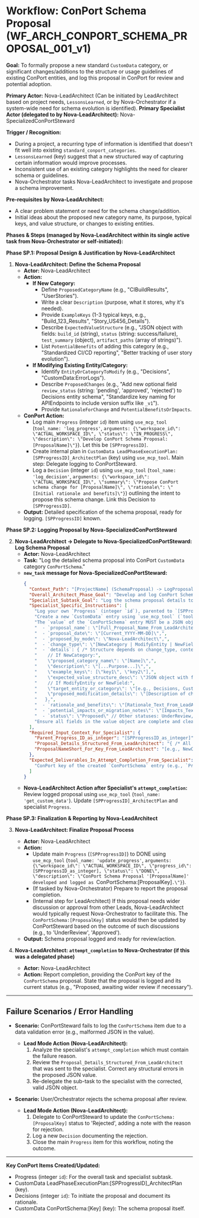 # Workflow: ConPort Schema Proposal (WF_ARCH_CONPORT_SCHEMA_PROPOSAL_001_v1)

**Goal:** To formally propose a new standard `CustomData` category, or significant changes/additions to the structure or usage guidelines of existing ConPort entities, and log this proposal in ConPort for review and potential adoption.

**Primary Actor:** Nova-LeadArchitect (Can be initiated by LeadArchitect based on project needs, `LessonsLearned`, or by Nova-Orchestrator if a system-wide need for schema evolution is identified).
**Primary Specialist Actor (delegated to by Nova-LeadArchitect):** Nova-SpecializedConPortSteward

**Trigger / Recognition:**
- During a project, a recurring type of information is identified that doesn't fit well into existing `standard_conport_categories`.
- `LessonsLearned` (key) suggest that a new structured way of capturing certain information would improve processes.
- Inconsistent use of an existing category highlights the need for clearer schema or guidelines.
- Nova-Orchestrator tasks Nova-LeadArchitect to investigate and propose a schema improvement.

**Pre-requisites by Nova-LeadArchitect:**
- A clear problem statement or need for the schema change/addition.
- Initial ideas about the proposed new category name, its purpose, typical keys, and value structure, or changes to existing entities.

**Phases & Steps (managed by Nova-LeadArchitect within its single active task from Nova-Orchestrator or self-initiated):**

**Phase SP.1: Proposal Design & Justification by Nova-LeadArchitect**

1.  **Nova-LeadArchitect: Define the Schema Proposal**
    *   **Actor:** Nova-LeadArchitect
    *   **Action:**
        *   **If New Category:**
            *   Define `ProposedCategoryName` (e.g., "CIBuildResults", "UserStories").
            *   Write a clear `Description` (purpose, what it stores, why it's needed).
            *   Provide `ExampleKeys` (1-3 typical keys, e.g., "Build_123_Results", "Story_US456_Details").
            *   Describe `ExpectedValueStructure` (e.g., "JSON object with fields: `build_id` (string), `status` (string: success/failure), `test_summary` (object), `artifact_paths` (array of strings)").
            *   List `PotentialBenefits` of adding this category (e.g., "Standardized CI/CD reporting", "Better tracking of user story evolution").
        *   **If Modifying Existing Entity/Category:**
            *   Identify `EntityOrCategoryToModify` (e.g., "Decisions", "CustomData:ErrorLogs").
            *   Describe `ProposedChanges` (e.g., "Add new optional field `review_status` (string: 'pending', 'approved', 'rejected') to Decisions entity schema", "Standardize key naming for APIEndpoints to include version suffix like `_v1`").
            *   Provide `RationaleForChange` and `PotentialBenefitsOrImpacts`.
    *   **ConPort Action:**
        *   Log main `Progress` (integer `id`) item using `use_mcp_tool` (`tool_name: 'log_progress'`, `arguments: {\"workspace_id\": \"ACTUAL_WORKSPACE_ID\", \"status\": \"IN_PROGRESS\", \"description\": \"Develop ConPort Schema Proposal: [ProposalName]\"}`). Let this be `[SPProgressID]`.
        *   Create internal plan in `CustomData LeadPhaseExecutionPlan:[SPProgressID]_ArchitectPlan` (key) using `use_mcp_tool`. Main step: Delegate logging to ConPortSteward.
        *   Log a `Decision` (integer `id`) using `use_mcp_tool` (`tool_name: 'log_decision'`, `arguments: {\"workspace_id\": \"ACTUAL_WORKSPACE_ID\", \"summary\": \"Propose ConPort schema change for [ProposalName]\", \"rationale\": \"[Initial rationale and benefits]\"}`) outlining the intent to propose this schema change. Link this Decision to `[SPProgressID]`.
    *   **Output:** Detailed specification of the schema proposal, ready for logging. `[SPProgressID]` known.

**Phase SP.2: Logging Proposal by Nova-SpecializedConPortSteward**

2.  **Nova-LeadArchitect -> Delegate to Nova-SpecializedConPortSteward: Log Schema Proposal**
    *   **Actor:** Nova-LeadArchitect
    *   **Task:** "Log the detailed schema proposal into ConPort `CustomData` category `ConPortSchema`."
    *   **`new_task` message for Nova-SpecializedConPortSteward:**
        ```json
        {
          "Context_Path": "[ProjectName] (SchemaProposal) -> LogProposal (ConPortSteward)",
          "Overall_Architect_Phase_Goal": "Develop and log ConPort Schema Proposal: [ProposalName_From_LeadArchitect].",
          "Specialist_Subtask_Goal": "Log the schema proposal details to ConPort category `ConPortSchema`.",
          "Specialist_Specific_Instructions": [
            "Log your own `Progress` (integer `id`), parented to `[SPProgressID_as_integer]`, using `use_mcp_tool` (`tool_name: 'log_progress'`, `arguments: {\"workspace_id\": \"ACTUAL_WORKSPACE_ID\", \"status\": \"IN_PROGRESS\", \"description\": \"Subtask: Log schema proposal for [ProposalNameShort]\", \"parent_id\": [SPProgressID_as_integer]} `).",
            "Create a new `CustomData` entry using `use_mcp_tool` (`tool_name: 'log_custom_data'`, `arguments: {\"workspace_id\": \"ACTUAL_WORKSPACE_ID\", \"category\": \"ConPortSchema\", \"key\": \"ProposedSchemaChange_[YYYYMMDD]_[ProposalNameShort_From_LeadArchitect]\", \"value\": { /* The full JSON object provided in the context below */ }}`).",
            "The `value` of the `ConPortSchema` entry MUST be a JSON object with the following structure:",
            "  - `proposal_name`: \"[Full_Proposal_Name_From_LeadArchitect]\",",
            "  - `proposal_date\": \"[Current_YYYY-MM-DD]\",",
            "  - `proposed_by_mode\": \"Nova-LeadArchitect\",",
            "  - `change_type\": \"[NewCategory | ModifyEntity | NewField | StandardizeUsage - from LeadArchitect]\",",
            "  - `details`: { /* Structure depends on change_type, content from LeadArchitect */",
            "    // If NewCategory:",
            "    \"proposed_category_name\": \"[Name]\",",
            "    \"description\": \"[...Purpose...]\",",
            "    \"example_keys\": [\"key1\", \"key2\"],",
            "    \"expected_value_structure_desc\": \"JSON object with fields A, B...\",",
            "    // If ModifyEntity or NewField:",
            "    \"target_entity_or_category\": \"[e.g., Decisions, CustomData:ErrorLogs]\",",
            "    \"proposed_modification_details\": \"[Description of change, e.g., Add field 'review_status' (string: 'pending', 'approved', 'rejected') to Decisions entity schema. Default: 'pending'.]\"",
            "   },",
            "  - `rationale_and_benefits\": \"[Rationale_Text_From_LeadArchitect]\",",
            "  - `potential_impacts_or_migration_notes\": \"[Impacts_Text_From_LeadArchitect, e.g., Existing items might need backfill. No direct code impact expected.]\",",
            "  - `status\": \"Proposed\" // Other statuses: UnderReview, Approved, Implemented, Rejected, Deprecated",
            "Ensure all fields in the value object are complete and clearly describe the proposal."
          ],
          "Required_Input_Context_For_Specialist": {
            "Parent_Progress_ID_as_integer": "[SPProgressID_as_integer]",
            "Proposal_Details_Structured_From_LeadArchitect": "{ /* All details from LeadArchitect's Step 1, matching the value structure above */ }",
            "ProposalNameShort_For_Key_From_LeadArchitect": "[e.g., NewCIResultsCat]"
          },
          "Expected_Deliverables_In_Attempt_Completion_From_Specialist": [
            "ConPort key of the created `ConPortSchema` entry (e.g., `ProposedSchemaChange_20240115_NewCIResultsCategory`)."
          ]
        }
        ```
    *   **Nova-LeadArchitect Action after Specialist's `attempt_completion`:** Review logged proposal using `use_mcp_tool` (`tool_name: 'get_custom_data'`). Update `[SPProgressID]_ArchitectPlan` and specialist `Progress`.

**Phase SP.3: Finalization & Reporting by Nova-LeadArchitect**

3.  **Nova-LeadArchitect: Finalize Proposal Process**
    *   **Actor:** Nova-LeadArchitect
    *   **Action:**
        *   Update main `Progress` (`[SPProgressID]`) to DONE using `use_mcp_tool` (`tool_name: 'update_progress'`, `arguments: {\"workspace_id\": \"ACTUAL_WORKSPACE_ID\", \"progress_id\": [SPProgressID_as_integer], \"status\": \"DONE\", \"description\": \"ConPort Schema Proposal '[ProposalName]' developed and logged as `ConPortSchema:[ProposalKey]`.\"}`).
        *   (If tasked by Nova-Orchestrator) Prepare to report the proposal completion.
        *   (Internal step for LeadArchitect) If this proposal needs wider discussion or approval from other Leads, Nova-LeadArchitect would typically request Nova-Orchestrator to facilitate this. The `ConPortSchema:[ProposalKey]` status would then be updated by ConPortSteward based on the outcome of such discussions (e.g., to 'UnderReview', 'Approved').
    *   **Output:** Schema proposal logged and ready for review/action.

4.  **Nova-LeadArchitect: `attempt_completion` to Nova-Orchestrator (if this was a delegated phase)**
    *   **Actor:** Nova-LeadArchitect
    *   **Action:** Report completion, providing the ConPort key of the `ConPortSchema` proposal. State that the proposal is logged and its current status (e.g., "Proposed, awaiting wider review if necessary").

---
## Failure Scenarios / Error Handling

*   **Scenario:** ConPortSteward fails to log the `ConPortSchema` item due to a data validation error (e.g., malformed JSON in the value).
    *   **Lead Mode Action (Nova-LeadArchitect):**
        1.  Analyze the specialist's `attempt_completion` which must contain the failure reason.
        2.  Review the `Proposal_Details_Structured_From_LeadArchitect` that was sent to the specialist. Correct any structural errors in the proposed JSON value.
        3.  Re-delegate the sub-task to the specialist with the corrected, valid JSON object.

*   **Scenario:** User/Orchestrator rejects the schema proposal after review.
    *   **Lead Mode Action (Nova-LeadArchitect):**
        1.  Delegate to ConPortSteward to update the `ConPortSchema:[ProposalKey]` status to 'Rejected', adding a note with the reason for rejection.
        2.  Log a new `Decision` documenting the rejection.
        3.  Close the main `Progress` item for this workflow, noting the outcome.
---
**Key ConPort Items Created/Updated:**
- Progress (integer `id`): For the overall task and specialist subtask.
- CustomData LeadPhaseExecutionPlan:[SPProgressID]_ArchitectPlan (key).
- Decisions (integer `id`): To initiate the proposal and document its rationale.
- CustomData ConPortSchema:[Key] (key): The schema proposal itself.